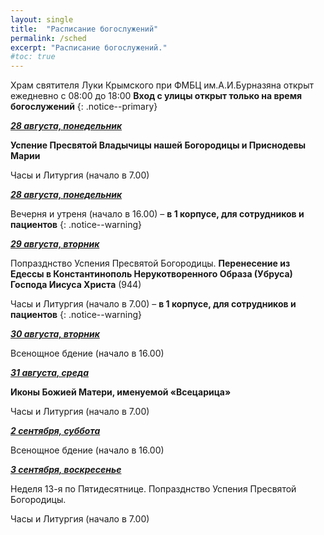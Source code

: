 ```yaml
---
layout: single
title:  "Расписание богослужений"
permalink: /sched
excerpt: "Расписание богослужений."
#toc: true
---
```


Храм святителя Луки Крымского при ФМБЦ им.А.И.Бурназяна открыт ежедневно с 08:00 до 18:00
__Вход с улицы открыт только на время богослужений__
{: .notice--primary}

<!-----
<style type="text/css">
  p {
    color: red;
  }
</style>
-->

<!-----
Вечерня и утреня (начало в 16.00) – в 1 корпусе (с пропуском)
{: .notice--warning}
-->

**_<span style="text-decoration:underline;">28 августа, понедельник</span>_**

**Успение Пресвятой Владычицы нашей Богородицы и Приснодевы Марии**

Часы и Литургия (начало в 7.00)

**_<span style="text-decoration:underline;">28 августа, понедельник</span>_**

Вечерня и утреня (начало в 16.00) – **в 1 корпусе, для сотрудников и пациентов**
{: .notice--warning}

**_<span style="text-decoration:underline;">29 августа, вторник</span>_**

Попразднство Успения Пресвятой Богородицы. **Перенесение из Едессы в Константинополь Нерукотворенного Образа (Убруса) Господа Иисуса Христа** (944)

Часы и Литургия (начало в 7.00) – **в 1 корпусе, для сотрудников и пациентов**
{: .notice--warning}

**_<span style="text-decoration:underline;">30 августа, вторник</span>_**

Всенощное бдение (начало в 16.00)

**_<span style="text-decoration:underline;">31 августа, среда</span>_**

**Иконы Божией Матери, именуемой «Всецарица»**

Часы и Литургия (начало в 7.00)

**_<span style="text-decoration:underline;">2 сентября, суббота</span>_**

Всенощное бдение (начало в 16.00)

**_<span style="text-decoration:underline;">3 сентября, воскресенье</span>_**

Неделя 13-я по Пятидесятнице. Попразднство Успения Пресвятой Богородицы.

Часы и Литургия (начало в 7.00)
